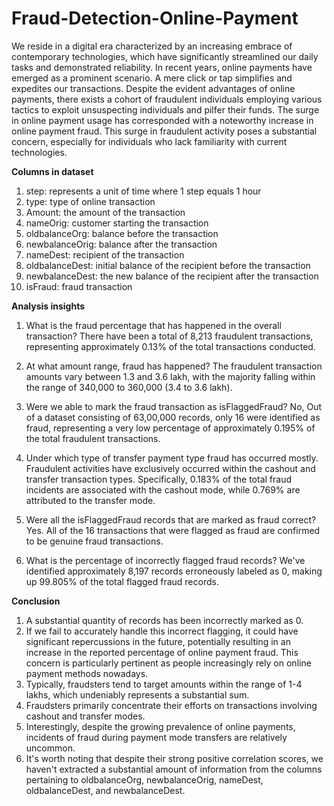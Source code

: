 # Fraud-Detection-Online-Payment

We reside in a digital era characterized by an increasing embrace of contemporary technologies, which have significantly streamlined our daily tasks and demonstrated reliability.
In recent years, online payments have emerged as a prominent scenario. A mere click or tap simplifies and expedites our transactions. Despite the evident advantages of online payments, there exists a cohort of fraudulent individuals employing various tactics to exploit unsuspecting individuals and pilfer their funds.
The surge in online payment usage has corresponded with a noteworthy increase in online payment fraud. This surge in fraudulent activity poses a substantial concern, especially for individuals who lack familiarity with current technologies.

**Columns in dataset**
1) step: represents a unit of time where 1 step equals 1 hour
2) type: type of online transaction
3) Amount: the amount of the transaction
4) nameOrig: customer starting the transaction
5) oldbalanceOrg: balance before the transaction
6) newbalanceOrig: balance after the transaction
7) nameDest: recipient of the transaction
8) oldbalanceDest: initial balance of the recipient before the transaction
9) newbalanceDest: the new balance of the recipient after the transaction
10) isFraud: fraud transaction

**Analysis insights**
1. What is the fraud percentage that has happened in the overall transaction?
There have been a total of 8,213 fraudulent transactions, representing approximately 0.13% of the total transactions conducted.

2. At what amount range, fraud has happened?
The fraudulent transaction amounts vary between 1.3 and 3.6 lakh, with the majority falling within the range of 340,000 to 360,000 (3.4 to 3.6 lakh).

3. Were we able to mark the fraud transaction as isFlaggedFraud?
No, Out of a dataset consisting of 63,00,000 records, only 16 were identified as fraud, representing a very low percentage of approximately 0.195% of the total fraudulent transactions.

4. Under which type of transfer payment type fraud has occurred mostly.
Fraudulent activities have exclusively occurred within the cashout and transfer transaction types. Specifically, 0.183% of the total fraud incidents are associated with the cashout mode, while 0.769% are attributed to the transfer mode.

5. Were all the isFlaggedFraud records that are marked as fraud correct?
Yes. All of the 16 transactions that were flagged as fraud are confirmed to be genuine fraud transactions.

6. What is the percentage of incorrectly flagged fraud records?
We've identified approximately 8,197 records erroneously labeled as 0, making up 99.805% of the total flagged fraud records.

**Conclusion**
1. A substantial quantity of records has been incorrectly marked as 0.
2. If we fail to accurately handle this incorrect flagging, it could have significant repercussions in the future, potentially resulting in an increase in the reported percentage of online payment fraud. This concern is particularly pertinent as people increasingly rely on online payment methods nowadays.
3. Typically, fraudsters tend to target amounts within the range of 1-4 lakhs, which undeniably represents a substantial sum.
4. Fraudsters primarily concentrate their efforts on transactions involving cashout and transfer modes.
5. Interestingly, despite the growing prevalence of online payments, incidents of fraud during payment mode transfers are relatively uncommon.
6. It's worth noting that despite their strong positive correlation scores, we haven't extracted a substantial amount of information from the columns pertaining to oldbalanceOrg, newbalanceOrig, nameDest, oldbalanceDest, and newbalanceDest.
